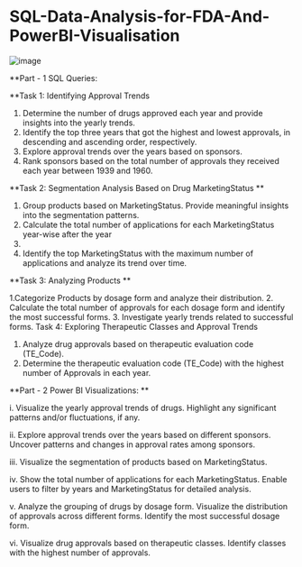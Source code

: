 # SQL-Data-Analysis-for-FDA-And-PowerBI-Visualisation 
![image](https://github.com/Akhil-Nairr/SQL-Data-Analysis-for-FDA/assets/145264970/124639e0-23e1-49d6-b850-440a8a85cd4e)

**Part - 1 SQL Queries:

**Task 1: Identifying Approval Trends

1. Determine the number of drugs approved each year and provide insights into the yearly
trends.
2. Identify the top three years that got the highest and lowest approvals, in descending and
ascending order, respectively.
3. Explore approval trends over the years based on sponsors.
4. Rank sponsors based on the total number of approvals they received each year between 1939
and 1960.

**Task 2: Segmentation Analysis Based on Drug MarketingStatus
**

1. Group products based on MarketingStatus. Provide meaningful insights into the
segmentation patterns.
2. Calculate the total number of applications for each MarketingStatus year-wise after the year
2010.
3. Identify the top MarketingStatus with the maximum number of applications and analyze its
trend over time.

**Task 3: Analyzing Products
**

1.Categorize Products by dosage form and analyze their distribution.
2. Calculate the total number of approvals for each dosage form and identify the most
successful forms.
3. Investigate yearly trends related to successful forms.
Task 4: Exploring Therapeutic Classes and Approval Trends
1. Analyze drug approvals based on therapeutic evaluation code (TE_Code).
2. Determine the therapeutic evaluation code (TE_Code) with the highest number of Approvals in
each year.


**Part - 2 Power BI Visualizations:
**

i. Visualize the yearly approval trends of drugs. Highlight any significant patterns and/or
fluctuations, if any.

ii. Explore approval trends over the years based on different sponsors. Uncover patterns and
changes in approval rates among sponsors.

iii. Visualize the segmentation of products based on MarketingStatus.

iv. Show the total number of applications for each MarketingStatus. Enable users to filter by
years and MarketingStatus for detailed analysis.

v. Analyze the grouping of drugs by dosage form. Visualize the distribution of approvals across
different forms. Identify the most successful dosage form.

vi. Visualize drug approvals based on therapeutic classes. Identify classes with the highest
number of approvals.

